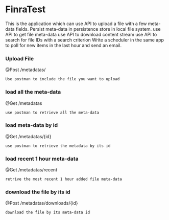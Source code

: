 # FinraTest

This is the application which can use API to upload a file with a few meta-data fields. Persist meta-data in persistence store in local file system.
use API to get file meta-data
use API to download content stream 
use API to search for file IDs with a search criterion 
Write a scheduler in the same app to poll for new items in the last hour and send an email.

### Upload File
@Post /metadatas/
```
Use postman to include the file you want to upload
```
### load all the meta-data
@Get /metadatas
```
use postman to retrieve all the meta-data
```
### load meta-data by id
@Get /metadatas/{id}
```
use postman to retrieve the metadata by its id
```
### load recent 1 hour meta-data
@Get /metadatas/recent
```
retrive the most recent 1 hour added file meta-data
```
### download the file by its id
@Post /metadatas/downloads/{id}
```
download the file by its meta-data id
```
